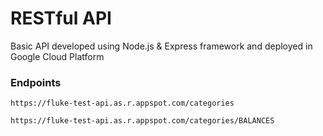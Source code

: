 # RESTful API

Basic API developed using Node.js & Express framework and deployed in Google Cloud Platform

### Endpoints

```
https://fluke-test-api.as.r.appspot.com/categories
```
```
https://fluke-test-api.as.r.appspot.com/categories/BALANCES
```
